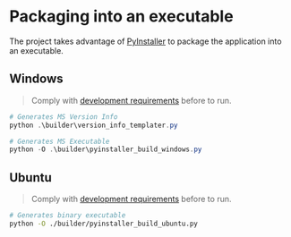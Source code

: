 # Packaging into an executable

The project takes advantage of [PyInstaller](https://pyinstaller.readthedocs.io/) to package the application into an executable.

## Windows

> Comply with [development requirements](windows) before to run.

```powershell
# Generates MS Version Info
python .\builder\version_info_templater.py

# Generates MS Executable
python -O .\builder\pyinstaller_build_windows.py
```

## Ubuntu

> Comply with [development requirements](ubuntu) before to run.

```bash
# Generates binary executable
python -O ./builder/pyinstaller_build_ubuntu.py
```
